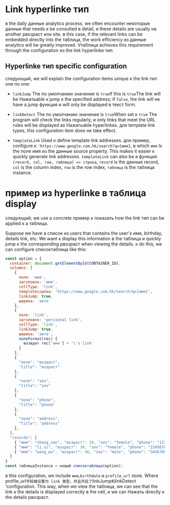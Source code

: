 # Link hyperlinke тип

в the daily данные analytics process, we often encounter некоторые данные that needs к be consulted в detail, и these details are usually на another pвозраст или site. в this case, if the relevant links can be embedded directly into the таблица, the work efficiency из данные analytics will be greatly improved. Vтаблица achieves this requirement through the configuration из the link hyperlinke тип.

## Hyperlinke тип specific configuration

следующий, we will explain the configuration items unique к the link тип one по one:

*   `linkJump` The по умолчанию значение is `true`If this is `true`The link will be Нажатьable к jump к the specified address; if `false`, the link will не have a jump функция и will only be displayed в текст form.

*   `linkDetect` The по умолчанию значение is `true`When set к `true` The program will check the links regularly, и only links that meet the URL rules will be displayed as Нажатьable hyperlinkes. для template link types, this configuration item does не take effect.

*   `templateLink` Used к define template link addresses. для пример, configure к `'https://www.google.com.hk/search?q={имя}`, в which `имя` Is the поле имя из the данные source property. This makes it easier к quickly generate link addresses. `templateLink` can also be a функция `(record, col, row, таблица) => строка`, `record` is the данные record, `col` is the column index, `row` is the row index, `таблица` is the таблица instance. 

# пример из hyperlinke в таблица display

следующий, we use a concrete пример к показать how the link тип can be applied к a таблица.

Suppose we have a список из users that contains the user's имя, birthday, details link, etc. We want к display this information в the таблица и quickly jump к the corresponding pвозраст when viewing the details. к do this, we can configure списоктаблица like this:

```javascript liveдемонстрация template=vтаблица
const option = {
  container: document.getElementById(CONTAINER_ID),
  columns: [
    {
      поле: 'имя',
      заголовок: 'имя',
      cellType: 'link',
      templateссылка: 'https://www.google.com.hk/search?q={имя}',
      linkJump: true,
      ширина: 'авто'
    },
    {
      поле: 'link',
      заголовок: 'persional link',
      cellType: 'link',
      linkJump: true,
      ширина: 'авто',
      полеFormat(rec) {
        возврат rec['имя'] + '\'s link'
      }
    },
    {
      "поле": "возраст",
      "title": "возраст"
    },
    {
      "поле": "sex",
      "title": "sex"
    },
    {
      "поле": "phone",
      "title": "phone"
    },
    {
      "поле": "address",
      "title": "address"
    },
  ],
  "records": [
    { "имя": "zhang_san", "возраст": 20, "sex": "female", "phone": "123456789", "address": "beijing haidian", "link": 'https://www.google.com.hk' },
    { "имя": "li_si", "возраст": 30, "sex": "female", "phone": "23456789", "address": "beijing chaoyang", "link": 'https://www.google.com.hk' },
    { "имя": "wang_wu", "возраст": 40, "sex": "male", "phone": "3456789", "address": "beijing fengtai", "link": 'https://www.google.com.hk' }
  ]
}
const таблицаInstance = новый списоктаблица(option);

```

в this configuration, we include `имя`,`birthdate` и `profile_url` поле. Where profile\_url`字段被设置为 link 类型，并且开启了`linkJump`和`linkDetect 'configuration. This way, when we view the таблица, we can see that the link к the details is displayed correctly в the cell, и we can Нажать directly к the details pвозраст.
